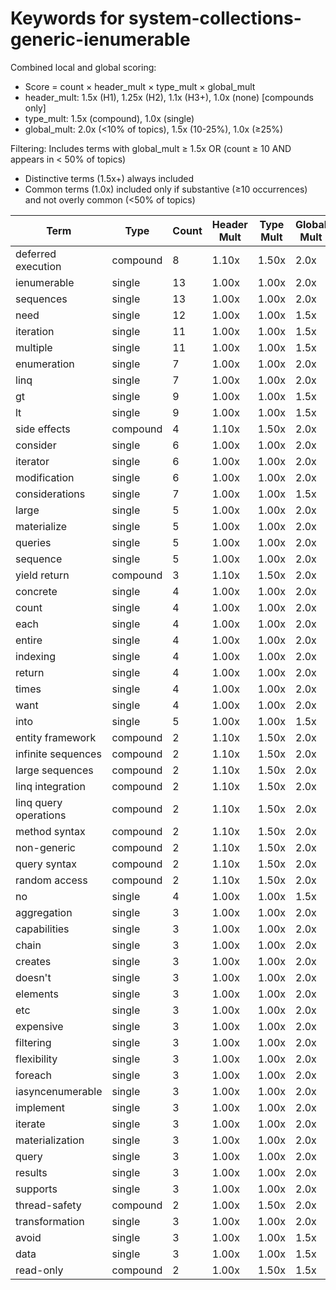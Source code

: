 # Keywords for system-collections-generic-ienumerable

Combined local and global scoring:
- Score = count × header_mult × type_mult × global_mult
- header_mult: 1.5x (H1), 1.25x (H2), 1.1x (H3+), 1.0x (none) [compounds only]
- type_mult: 1.5x (compound), 1.0x (single)
- global_mult: 2.0x (<10% of topics), 1.5x (10-25%), 1.0x (≥25%)

Filtering: Includes terms with global_mult ≥ 1.5x OR (count ≥ 10 AND appears in < 50% of topics)
- Distinctive terms (1.5x+) always included
- Common terms (1.0x) included only if substantive (≥10 occurrences) and not overly common (<50% of topics)

| Term | Type | Count | Header Mult | Type Mult | Global Mult | Score |
|------|------|-------|-------------|-----------|-------------|-------|
| deferred execution | compound | 8 | 1.10x | 1.50x | 2.0x | 26.400 |
| ienumerable | single | 13 | 1.00x | 1.00x | 2.0x | 26.000 |
| sequences | single | 13 | 1.00x | 1.00x | 2.0x | 26.000 |
| need | single | 12 | 1.00x | 1.00x | 1.5x | 18.000 |
| iteration | single | 11 | 1.00x | 1.00x | 1.5x | 16.500 |
| multiple | single | 11 | 1.00x | 1.00x | 1.5x | 16.500 |
| enumeration | single | 7 | 1.00x | 1.00x | 2.0x | 14.000 |
| linq | single | 7 | 1.00x | 1.00x | 2.0x | 14.000 |
| gt | single | 9 | 1.00x | 1.00x | 1.5x | 13.500 |
| lt | single | 9 | 1.00x | 1.00x | 1.5x | 13.500 |
| side effects | compound | 4 | 1.10x | 1.50x | 2.0x | 13.200 |
| consider | single | 6 | 1.00x | 1.00x | 2.0x | 12.000 |
| iterator | single | 6 | 1.00x | 1.00x | 2.0x | 12.000 |
| modification | single | 6 | 1.00x | 1.00x | 2.0x | 12.000 |
| considerations | single | 7 | 1.00x | 1.00x | 1.5x | 10.500 |
| large | single | 5 | 1.00x | 1.00x | 2.0x | 10.000 |
| materialize | single | 5 | 1.00x | 1.00x | 2.0x | 10.000 |
| queries | single | 5 | 1.00x | 1.00x | 2.0x | 10.000 |
| sequence | single | 5 | 1.00x | 1.00x | 2.0x | 10.000 |
| yield return | compound | 3 | 1.10x | 1.50x | 2.0x | 9.900 |
| concrete | single | 4 | 1.00x | 1.00x | 2.0x | 8.000 |
| count | single | 4 | 1.00x | 1.00x | 2.0x | 8.000 |
| each | single | 4 | 1.00x | 1.00x | 2.0x | 8.000 |
| entire | single | 4 | 1.00x | 1.00x | 2.0x | 8.000 |
| indexing | single | 4 | 1.00x | 1.00x | 2.0x | 8.000 |
| return | single | 4 | 1.00x | 1.00x | 2.0x | 8.000 |
| times | single | 4 | 1.00x | 1.00x | 2.0x | 8.000 |
| want | single | 4 | 1.00x | 1.00x | 2.0x | 8.000 |
| into | single | 5 | 1.00x | 1.00x | 1.5x | 7.500 |
| entity framework | compound | 2 | 1.10x | 1.50x | 2.0x | 6.600 |
| infinite sequences | compound | 2 | 1.10x | 1.50x | 2.0x | 6.600 |
| large sequences | compound | 2 | 1.10x | 1.50x | 2.0x | 6.600 |
| linq integration | compound | 2 | 1.10x | 1.50x | 2.0x | 6.600 |
| linq query operations | compound | 2 | 1.10x | 1.50x | 2.0x | 6.600 |
| method syntax | compound | 2 | 1.10x | 1.50x | 2.0x | 6.600 |
| non-generic | compound | 2 | 1.10x | 1.50x | 2.0x | 6.600 |
| query syntax | compound | 2 | 1.10x | 1.50x | 2.0x | 6.600 |
| random access | compound | 2 | 1.10x | 1.50x | 2.0x | 6.600 |
| no | single | 4 | 1.00x | 1.00x | 1.5x | 6.000 |
| aggregation | single | 3 | 1.00x | 1.00x | 2.0x | 6.000 |
| capabilities | single | 3 | 1.00x | 1.00x | 2.0x | 6.000 |
| chain | single | 3 | 1.00x | 1.00x | 2.0x | 6.000 |
| creates | single | 3 | 1.00x | 1.00x | 2.0x | 6.000 |
| doesn't | single | 3 | 1.00x | 1.00x | 2.0x | 6.000 |
| elements | single | 3 | 1.00x | 1.00x | 2.0x | 6.000 |
| etc | single | 3 | 1.00x | 1.00x | 2.0x | 6.000 |
| expensive | single | 3 | 1.00x | 1.00x | 2.0x | 6.000 |
| filtering | single | 3 | 1.00x | 1.00x | 2.0x | 6.000 |
| flexibility | single | 3 | 1.00x | 1.00x | 2.0x | 6.000 |
| foreach | single | 3 | 1.00x | 1.00x | 2.0x | 6.000 |
| iasyncenumerable | single | 3 | 1.00x | 1.00x | 2.0x | 6.000 |
| implement | single | 3 | 1.00x | 1.00x | 2.0x | 6.000 |
| iterate | single | 3 | 1.00x | 1.00x | 2.0x | 6.000 |
| materialization | single | 3 | 1.00x | 1.00x | 2.0x | 6.000 |
| query | single | 3 | 1.00x | 1.00x | 2.0x | 6.000 |
| results | single | 3 | 1.00x | 1.00x | 2.0x | 6.000 |
| supports | single | 3 | 1.00x | 1.00x | 2.0x | 6.000 |
| thread-safety | compound | 2 | 1.00x | 1.50x | 2.0x | 6.000 |
| transformation | single | 3 | 1.00x | 1.00x | 2.0x | 6.000 |
| avoid | single | 3 | 1.00x | 1.00x | 1.5x | 4.500 |
| data | single | 3 | 1.00x | 1.00x | 1.5x | 4.500 |
| read-only | compound | 2 | 1.00x | 1.50x | 1.5x | 4.500 |
